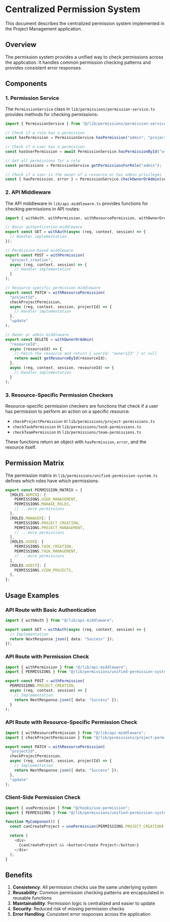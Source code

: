 # Centralized Permission System

This document describes the centralized permission system implemented in the Project Management application.

## Overview

The permission system provides a unified way to check permissions across the application. It handles common permission checking patterns and provides consistent error responses.

## Components

### 1. Permission Service

The `PermissionService` class in `lib/permissions/permission-service.ts` provides methods for checking permissions:

```typescript
import { PermissionService } from "@/lib/permissions/permission-service";

// Check if a role has a permission
const hasPermission = PermissionService.hasPermission("admin", "project_creation");

// Check if a user has a permission
const hasUserPermission = await PermissionService.hasPermissionById("user123", "project_creation");

// Get all permissions for a role
const permissions = PermissionService.getPermissionsForRole("admin");

// Check if a user is the owner of a resource or has admin privileges
const { hasPermission, error } = PermissionService.checkOwnerOrAdmin(session, resourceUserId);
```

### 2. API Middleware

The API middleware in `lib/api-middleware.ts` provides functions for checking permissions in API routes:

```typescript
import { withAuth, withPermission, withResourcePermission, withOwnerOrAdmin } from "@/lib/api-middleware";

// Basic authentication middleware
export const GET = withAuth(async (req, context, session) => {
  // Handler implementation
});

// Permission-based middleware
export const POST = withPermission(
  "project_creation",
  async (req, context, session) => {
    // Handler implementation
  }
);

// Resource-specific permission middleware
export const PATCH = withResourcePermission(
  "projectId",
  checkProjectPermission,
  async (req, context, session, projectId) => {
    // Handler implementation
  },
  "update"
);

// Owner or admin middleware
export const DELETE = withOwnerOrAdmin(
  "resourceId",
  async (resourceId) => {
    // Fetch the resource and return { userId: "owner123" } or null
    return await getResourceById(resourceId);
  },
  async (req, context, session, resourceId) => {
    // Handler implementation
  }
);
```

### 3. Resource-Specific Permission Checkers

Resource-specific permission checkers are functions that check if a user has permission to perform an action on a specific resource:

- `checkProjectPermission` in `lib/permissions/project-permissions.ts`
- `checkTaskPermission` in `lib/permissions/task-permissions.ts`
- `checkTeamPermission` in `lib/permissions/team-permissions.ts`

These functions return an object with `hasPermission`, `error`, and the resource itself.

## Permission Matrix

The permission matrix in `lib/permissions/unified-permission-system.ts` defines which roles have which permissions:

```typescript
export const PERMISSION_MATRIX = {
  [ROLES.ADMIN]: [
    PERMISSIONS.USER_MANAGEMENT,
    PERMISSIONS.MANAGE_ROLES,
    // ...more permissions
  ],
  [ROLES.MANAGER]: [
    PERMISSIONS.PROJECT_CREATION,
    PERMISSIONS.PROJECT_MANAGEMENT,
    // ...more permissions
  ],
  [ROLES.USER]: [
    PERMISSIONS.TASK_CREATION,
    PERMISSIONS.TASK_MANAGEMENT,
    // ...more permissions
  ],
  [ROLES.GUEST]: [
    PERMISSIONS.VIEW_PROJECTS,
  ],
};
```

## Usage Examples

### API Route with Basic Authentication

```typescript
import { withAuth } from "@/lib/api-middleware";

export const GET = withAuth(async (req, context, session) => {
  // Implementation
  return NextResponse.json({ data: "Success" });
});
```

### API Route with Permission Check

```typescript
import { withPermission } from "@/lib/api-middleware";
import { PERMISSIONS } from "@/lib/permissions/unified-permission-system";

export const POST = withPermission(
  PERMISSIONS.PROJECT_CREATION,
  async (req, context, session) => {
    // Implementation
    return NextResponse.json({ data: "Success" });
  }
);
```

### API Route with Resource-Specific Permission Check

```typescript
import { withResourcePermission } from "@/lib/api-middleware";
import { checkProjectPermission } from "@/lib/permissions/project-permissions";

export const PATCH = withResourcePermission(
  "projectId",
  checkProjectPermission,
  async (req, context, session, projectId) => {
    // Implementation
    return NextResponse.json({ data: "Success" });
  },
  "update"
);
```

### Client-Side Permission Check

```typescript
import { usePermission } from "@/hooks/use-permission";
import { PERMISSIONS } from "@/lib/permissions/unified-permission-system";

function MyComponent() {
  const canCreateProject = usePermission(PERMISSIONS.PROJECT_CREATION);

  return (
    <div>
      {canCreateProject && <button>Create Project</button>}
    </div>
  );
}
```

## Benefits

1. **Consistency**: All permission checks use the same underlying system
2. **Reusability**: Common permission checking patterns are encapsulated in reusable functions
3. **Maintainability**: Permission logic is centralized and easier to update
4. **Security**: Reduced risk of missing permission checks
5. **Error Handling**: Consistent error responses across the application
